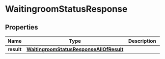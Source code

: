 

# WaitingroomStatusResponse


## Properties

| Name | Type | Description | Notes |
|------------ | ------------- | ------------- | -------------|
|**result** | [**WaitingroomStatusResponseAllOfResult**](WaitingroomStatusResponseAllOfResult.md) |  |  |



